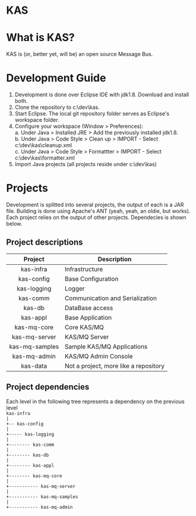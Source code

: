 KAS
===

# What is KAS?
KAS is (or, better yet, will be) an open source Message Bus.

# Development Guide
1. Development is done over Eclipse IDE with jdk1.8. Download and install both.
2. Clone the repository to c:\dev\kas.
3. Start Eclipse. The local git repository folder serves as Eclipse's workspace folder.
4. Configure your workspace (Window > Preferences):<br>
  a. Under Java > Installed JRE > Add the previously installed jdk1.8.<br>
  b. Under Java > Code Style > Clean up > IMPORT - Select c:\dev\kas\cleanup.xml<br>
  c. Under Java > Code Style > Formattter > IMPORT - Select c:\dev\kas\formatter.xml
5. Import Java projects (all projects reside under c:\dev\kas)

# Projects
Development is splitted into several projects, the output of each is a JAR file.
Building is done using Apache's ANT (yeah, yeah, an oldie, but works).
Each project relies on the output of other projects. Dependecies is shown below.

## Project descriptions

| Project        | Description   |
|:--------------:|---------------|
| kas-infra      | Infrastructure |
| kas-config     | Base Configuration |
| kas-logging    | Logger |
| kas-comm       | Communication and Serialization |
| kas-db         | DataBase access |
| kas-appl       | Base Application |
| kas-mq-core    | Core KAS/MQ |
| kas-mq-server  | KAS/MQ Server     |
| kas-mq-samples | Sample KAS/MQ Applications |
| kas-mq-admin   | KAS/MQ Admin Console |
| kas-data       | Not a project, more like a repository |

## Project dependencies
Each level in the following tree represents a dependency on the previous level<br>
`kas-infra`<br>
`|`<br>
`+-- kas-config`<br>
`|`<br>
`+----- kas-logging`<br>
`|`<br>
`+-------- kas-comm`<br>
`|`<br>
`+-------- kas-db`<br>
`|`<br>
`+-------- kas-appl`<br>
`|`<br>
`+-------- kas-mq-core`<br>
`|`<br>
`+----------- kas-mq-server`<br>
`|`<br>
`+----------- kas-mq-samples`<br>
`|`<br>
`+----------- kas-mq-admin`<br>
